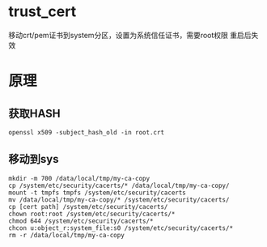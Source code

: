 # trust_cert

移动crt/pem证书到system分区，设置为系统信任证书，需要root权限
重启后失效

# 原理

## 获取HASH

```shell
openssl x509 -subject_hash_old -in root.crt
```

## 移动到sys

```shell
mkdir -m 700 /data/local/tmp/my-ca-copy
cp /system/etc/security/cacerts/* /data/local/tmp/my-ca-copy/
mount -t tmpfs tmpfs /system/etc/security/cacerts
mv /data/local/tmp/my-ca-copy/* /system/etc/security/cacerts/
cp [cert path] /system/etc/security/cacerts/
chown root:root /system/etc/security/cacerts/*
chmod 644 /system/etc/security/cacerts/*
chcon u:object_r:system_file:s0 /system/etc/security/cacerts/*
rm -r /data/local/tmp/my-ca-copy
```
